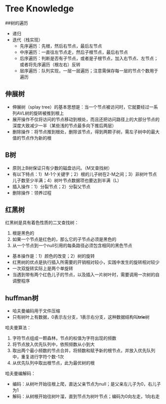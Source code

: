 # Tree Knowledge

##树的遍历
* 递归
* 迭代（栈实现）
  * 先序遍历：先根，然后右节点，最后左节点
  * 中序遍历：一直往左节点走，然后子根节点，最后右节点
  * 后序遍历：判断是否有子节点，或者是子根节点，加入右节点、左节点；或者将先序遍历（根左右）反转
  * 层序遍历：队列实现，一层一层遍历；注意需保存每一层的节点个数用于遍历

## 伸展树

* 伸展树（splay tree）的基本思想是：当一个节点被访问时，它就要经过一系列AVL树的旋转被推到根上
* 展开操作不仅将访问的节点移动到根处，而且还把访问路径上的大部分节点的深度大致减少一半（某些浅的节点最多向下推后两层）
* 删除操作：将节点推到根处，删除该节点，得到两颗子树，需左子树中的最大值的节点作为新的根

## B树

* 原则上B树保证只有少数的磁盘访问。（M叉查找树）
* 有以下特点：1）M-1个关键字；2）根的儿子树在2-M之间；3）非树叶节点儿子数至少半满；4）树叶节点数据项也要达到半满（L）
* 插入操作：1）分裂节点；2）分裂父节点
* 删除操作：领养过程

## 红黑树
红黑树是具有着色性质的二叉查找树：

1. 根是黑色的
2. 如果一个节点是红色的，那么它的子节点必须是黑色的
3. 从一个节点到一个null引用的每条路径必须包含相同的黑色节点

* 基本操作是：1）颜色的改变；2）树的旋转
* 红黑树的优点是执行插入所需要的开销相对较小，实践中发生的旋转相对较少
* 一次双旋转实际上是两个单旋转
* 当遇到带有两个红色儿子的节点，以及插入一片树叶时，需要调用一次树的自调整程序

## huffman树

* 哈夫曼编码用于文件压缩
* 只有树叶上有数据，0表示左分支，1表示右分支，这种数据结构叫**trie**树

哈夫曼算法：

1. 字符节点组成一颗森林，节点的权值为字符出现的频数
2. 将节点放入优先队列中，依照频数从小到大
3. 取出两个最小频数的节点合并，将频数和赋予新的根节点，并放入优先队列中，重复进行字符个数-1次
4. 从优先队列中取出根节点，此为最优树的根

哈夫曼编解码：
* 编码：从树叶开始往根上爬，直达父亲节点为null；是父亲左儿子为0，右儿子为1
* 解码：从树根开始往树叶溜，直到节点为树叶节点；编码为0向左走，1向右走